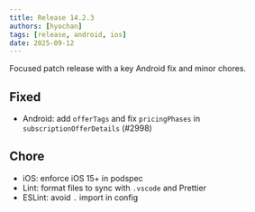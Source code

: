 ```yaml
---
title: Release 14.2.3
authors: [hyochan]
tags: [release, android, ios]
date: 2025-09-12
---
```


Focused patch release with a key Android fix and minor chores.

## Fixed

- Android: add `offerTags` and fix `pricingPhases` in `subscriptionOfferDetails` (#2998)

## Chore

- iOS: enforce iOS 15+ in podspec
- Lint: format files to sync with `.vscode` and Prettier
- ESLint: avoid `.` import in config
